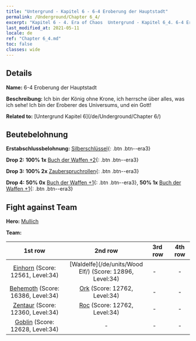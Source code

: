 ```yaml
---
title: "Untergrund - Kapitel 6 - 6-4 Eroberung der Hauptstadt"
permalink: /Underground/Chapter 6_4/
excerpt: "Kapitel 6 - 4. Era of Chaos  Untergrund - Kapitel 6_4. 6-4 Eroberung der Hauptstadt"
last_modified_at: 2021-05-11
locale: de
ref: "Chapter 6_4.md"
toc: false
classes: wide
---
```


## Details

 **Name:** 6-4 Eroberung der Hauptstadt

 **Beschreibung:** Ich bin der König ohne Krone, ich herrsche über alles, was ich sehe! Ich bin der Eroberer des Universums, und ein Gott!

 **Related to:** [Untergrund Kapitel 6](/de/Underground/Chapter 6/)

## Beutebelohnung

 **Erstabschlussbelohnung:** [Silberschlüssel](/ItemsDE/con_693/){: .btn .btn--era3}

 **Drop 2:** **100% 1x** [Buch der Waffen +2](/ItemsDE/mat_32/){: .btn .btn--era3}

 **Drop 3:** **100% 2x** [Zauberspruchrollen](/ItemsDE/con_694/){: .btn .btn--era3}

 **Drop 4:** **50% 0x** [Buch der Waffen +1](/ItemsDE/mat_25/){: .btn .btn--era3}, **50% 1x** [Buch der Waffen +1](/ItemsDE/mat_25/){: .btn .btn--era3}


## Fight against Team
 **Hero:** [Mullich](/de/heroes/Mullich/)

 **Team:**


  | 1st row | 2nd row | 3rd row | 4th row |
  |:----:|:----:|:----|:----:|
  | [Einhorn](/de/units/Unicorn/) (Score: 12561, Level:34)  | [Waldelfe](/de/units/Wood Elf/) (Score: 12896, Level:34)  | - | - |
  | [Behemoth](/de/units/Behemoth/) (Score: 16386, Level:34)  | [Ork](/de/units/Orc/) (Score: 12762, Level:34)  | - | - |
  | [Zentaur](/de/units/Centaur/) (Score: 12360, Level:34)  | [Roc](/de/units/Roc/) (Score: 12762, Level:34)  | - | - |
  | [Goblin](/de/units/Goblin/) (Score: 12628, Level:34)  | - | - | - |


